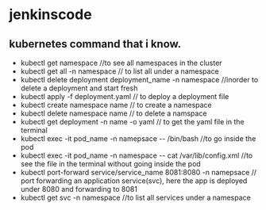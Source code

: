 # jenkinscode
## kubernetes command that i know.
* kubectl get namespace  //to see all namespaces in the cluster
* kubectl get all -n namespace // to list all under a namespace
* kubectl delete deployment deployment_name -n namespace //inorder to delete a deployment and start fresh
* kubectl apply -f deployment.yaml // to deploy a deployment file
* kubectl create namespace name // to create a namespace
* kubectl delete namespace name // to delete a namspace
* kubectl get deployment -n name -o yaml // to get the yaml file in the terminal
* kubectl exec -it pod_name -n namepsace -- /bin/bash //to go inside the pod
* kubectl exec -it pod_name -n namespace -- cat /var/lib/config.xml //to see the file in the terminal without going inside the pod
* kubectl port-forward service/service_name 8081:8080 -n namepsace // port forwarding an application service(svc), here the app is deployed under 8080 and forwarding to 8081
* kubectl get svc -n namespace //to list all services under a namespace
